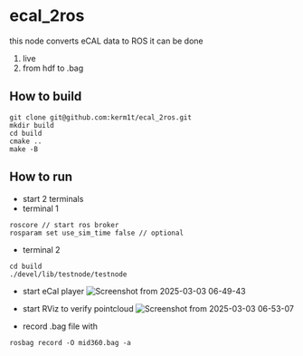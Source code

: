 # ecal_2ros

this node converts eCAL data to ROS
it can be done
1. live
2. from hdf to .bag

## How to build
```
git clone git@github.com:kerm1t/ecal_2ros.git
mkdir build
cd build
cmake ..
make -B
```

## How to run

- start 2 terminals
- terminal 1
```
roscore // start ros broker
rosparam set use_sim_time false // optional
```
- terminal 2
```
cd build
./devel/lib/testnode/testnode
```
- start eCal player
![Screenshot from 2025-03-03 06-49-43](https://github.com/user-attachments/assets/33b0246c-a197-4c81-8b61-14bbc6334e9c)

- start RViz to verify pointcloud
![Screenshot from 2025-03-03 06-53-07](https://github.com/user-attachments/assets/efedba8f-b50f-489a-915e-6f9a32af999f)

- record .bag file with
```
rosbag record -O mid360.bag -a
```
  
